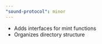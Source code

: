 ```yaml
---
"sound-protocol": minor
---
```


-   Adds interfaces for mint functions
-   Organizes directory structure
